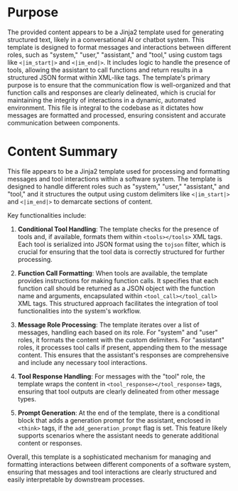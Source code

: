 # Purpose
The provided content appears to be a Jinja2 template used for generating structured text, likely in a conversational AI or chatbot system. This template is designed to format messages and interactions between different roles, such as "system," "user," "assistant," and "tool," using custom tags like `<|im_start|>` and `<|im_end|>`. It includes logic to handle the presence of tools, allowing the assistant to call functions and return results in a structured JSON format within XML-like tags. The template's primary purpose is to ensure that the communication flow is well-organized and that function calls and responses are clearly delineated, which is crucial for maintaining the integrity of interactions in a dynamic, automated environment. This file is integral to the codebase as it dictates how messages are formatted and processed, ensuring consistent and accurate communication between components.
# Content Summary
This file appears to be a Jinja2 template used for processing and formatting messages and tool interactions within a software system. The template is designed to handle different roles such as "system," "user," "assistant," and "tool," and it structures the output using custom delimiters like `<|im_start|>` and `<|im_end|>` to demarcate sections of content.

Key functionalities include:

1. **Conditional Tool Handling**: The template checks for the presence of tools and, if available, formats them within `<tools></tools>` XML tags. Each tool is serialized into JSON format using the `tojson` filter, which is crucial for ensuring that the tool data is correctly structured for further processing.

2. **Function Call Formatting**: When tools are available, the template provides instructions for making function calls. It specifies that each function call should be returned as a JSON object with the function name and arguments, encapsulated within `<tool_call></tool_call>` XML tags. This structured approach facilitates the integration of tool functionalities into the system's workflow.

3. **Message Role Processing**: The template iterates over a list of messages, handling each based on its role. For "system" and "user" roles, it formats the content with the custom delimiters. For "assistant" roles, it processes tool calls if present, appending them to the message content. This ensures that the assistant's responses are comprehensive and include any necessary tool interactions.

4. **Tool Response Handling**: For messages with the "tool" role, the template wraps the content in `<tool_response></tool_response>` tags, ensuring that tool outputs are clearly delineated from other message types.

5. **Prompt Generation**: At the end of the template, there is a conditional block that adds a generation prompt for the assistant, enclosed in `<think>` tags, if the `add_generation_prompt` flag is set. This feature likely supports scenarios where the assistant needs to generate additional content or responses.

Overall, this template is a sophisticated mechanism for managing and formatting interactions between different components of a software system, ensuring that messages and tool interactions are clearly structured and easily interpretable by downstream processes.
